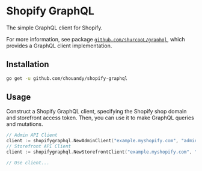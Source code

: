 # Shopify GraphQL

The simple GraphQL client for Shopify.

For more information, see package [`github.com/shurcooL/graphql`](https://github.com/shurcooL/graphql), which provides a GraphQL client implementation.

## Installation

```bash
go get -u github.com/chouandy/shopify-graphql
```

## Usage

Construct a Shopify GraphQL client, specifying the Shopify shop domain and storefront access token. Then, you can use it to make GraphQL queries and mutations.

```Go
// Admin API Client
client := shopifygraphql.NewAdminClient("example.myshopify.com", "admin_access_token")
// Storefront API Client
client := shopifygraphql.NewStorefrontClient("example.myshopify.com", "storefront_access_token")

// Use client...
```
